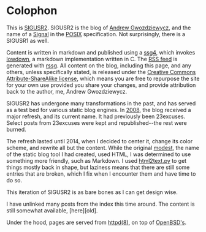 # Colophon

This is [SIGUSR2][home]. SIGUSR2 is the blog of [Andrew
Gwozdziewycz][andrew], and the name of a [Signal][signal] in the
[POSIX][posix] specification. Not surprisingly, there is a SIGUSR1 as
well.

Content is written in markdown and published using a
[ssg4][ssg4], which invokes 
[lowdown][lowdown], a markdown implementation written in C. The [RSS feed](/rss.xml) is
generated with [rssg][rssg]. All
content on the blog, including this page, and any others, unless
specifically stated, is released under the
[Creative Commons Attribute-ShareAlike license][cc], which means you
are free to repurpose the site for your own use provided you share
your changes, and provide attribution back to the author, me, Andrew
Gwozdziewycz.

SIGUSR2 has undergone many transformations in the past, and has served
as a test bed for various static blog engines. In [2008][modest], the
blog received a major refresh, and its current name. It had previously
been 23excuses. Select posts from 23excuses were kept and
republished--the rest were burned.

The refresh lasted until 2014, when I decided to center it, change its
color scheme, and rewrite all but the content. While the original
[modest][modest], the name of the static blog tool I had created, used
HTML, I was determined to use something more friendly, such as
Markdown. I used [html2text.py][html2text] to get things mostly back
in shape, but laziness means that there are still some entries that
are broken, which I fix when I encounter them and have time to do so.

This iteration of SIGUSR2 is as bare bones as I can get design wise.

I have unlinked many posts from the index this time around. The content
is still somewhat available, [here][old].

Under the hood, pages are served from [httpd(8)][httpd], on top of
[OpenBSD's][openbsd].



[andrew]: http://apgwoz.com
[home]: http://sigusr2.net
[signal]: https://en.wikipedia.org/wiki/Unix_signal#SIGUSR2
[posix]: http://pubs.opengroup.org/onlinepubs/9699919799/
[opensans]: https://en.wikipedia.org/wiki/Open_Sans
[more-modest]: https://github.com/apg/more-modest
[cc]: https://creativecommons.org/licenses/by-sa/3.0/deed.en_US
[discount]: https://github.com/Orc/discount
[modest]: http://sigusr2.net/announcing-modest.html
[html2text]: https://github.com/Alir3z4/html2text/
[openbsd]: http://openbsd.org
[httpd]: http://man.openbsd.org/OpenBSD-current/man8/httpd.8
[make8bitart]: https://make8bitart.com/
[here]: /old
[ssg4]: https://www.romanzolotarev.com/ssg.html
[rssg]: https://www.romanzolotarev.com/rssg.html
[lowdown]: https://kristaps.bsd.lv/lowdown/
